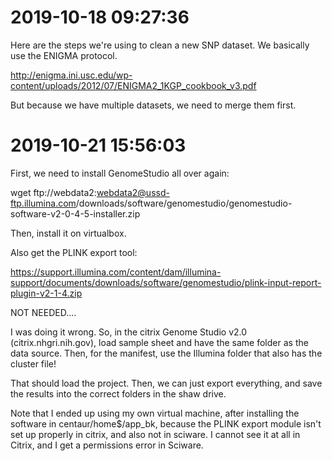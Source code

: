 # 2019-10-18 09:27:36

Here are the steps we're using to clean a new SNP dataset. We basically use the
ENIGMA protocol. 

http://enigma.ini.usc.edu/wp-content/uploads/2012/07/ENIGMA2_1KGP_cookbook_v3.pdf

But because we have multiple datasets, we need to merge them first.

# 2019-10-21 15:56:03

First, we need to install GenomeStudio all over again:

wget
ftp://webdata2:webdata2@ussd-ftp.illumina.com/downloads/software/genomestudio/genomestudio-software-v2-0-4-5-installer.zip

Then, install it on virtualbox.

Also get the PLINK export tool:

https://support.illumina.com/content/dam/illumina-support/documents/downloads/software/genomestudio/plink-input-report-plugin-v2-1-4.zip

NOT NEEDED....

I was doing it wrong. So, in the citrix Genome Studio v2.0
(citrix.nhgri.nih.gov), load sample sheet and have the same folder as the data
source. Then, for the manifest, use the Illumina folder that also has the
cluster file!

That should load the project. Then, we can just export everything, and save the
results into the correct folders in the shaw drive.

Note that I ended up using my own virtual machine, after installing the software
in centaur/home$/app_bk, because the PLINK export module isn't set up properly
in citrix, and also not in sciware. I cannot see it at all in Citrix, and I get
a permissions error in Sciware.